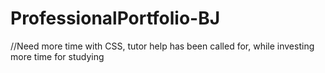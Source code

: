 # ProfessionalPortfolio-BJ
//Need more time with CSS, tutor help has been called for, while investing more time for studying